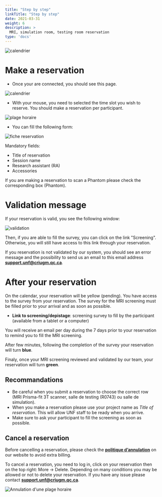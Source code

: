 ```yaml
---
title: "Step by step"
linkTitle: "Step by step"
date: 2021-03-31
weight: 6
description: >
  MRI, simulation room, testing room reservation
type: 'docs'
---
```


![calendrier](/images/documentation/reservation_login.png)

# Make a reservation

- Once your are connected, you should see this page.

![calendrier](/images/documentation/fr/reservation_mri_1.png)

- With your mouse, you need to selected the time slot you wish to reserve. You should make a reservation per participant.

![plage horaire](/images/documentation/fr/reservation_mri_2b.png)

- You can fill the following form:

![fiche reservation](/images/documentation/fr/reservation_mri_3.png)

Mandatory fields:
- Title of reservation
- Session name
- Research assistant (RA)
- Accessories

If you are making a reservation to scan a Phantom please check the corresponding box (Phantom).

# Validation message

If your reservation is valid, you see the following window:

![validation](/images/documentation/fr/reservation_mri_4.png)

Then, if you are able to fill the survey, you can click on the link "Screening". Otherwise, you will still have access to this link through your reservation.

If you reservation is not validated by our system, you should see an error message and the possibility to send us an email to this email address __[support.unf@criugm.qc.ca](mailto:support.unf@criugm.qc.ca?subject=Reservation_MRI)__.

# After your reservation

On the calendar, your reservation will be yellow (pending). You have access to the survey from your reservation. The survey for the MRI screening must be filled prior to your arrival and as soon as possible.

- **Link to screening/depistage**: screening survey to fill by the participant (available from a tablet or a computer)

You will receive an email per day during the 7 days prior to your reservation to remind you to fill the MRI screening.

After few minutes, following the completion of the survey your reservation will turn **blue**.

Finaly, once your MRI screening reviewed and validated by our team, your reservation will turn **green**.

## Recommandations

* Be careful when you submit a reservation to choose the correct row (MRI Prisma-fit 3T scanner, salle de testing (R0743) ou salle de simulation).
* When you make a reservation please use your project name as *Title of reservation*. This will allow UNF staff to be ready when you arrive.
* Make sure to ask your participant to fill the screening as soon as possible.

## Cancel a reservation

 Before cancelling a reservation, please check the [__politique d’annulation__](http://www.unf-montreal.ca/rate) on our website to avoid extra billing.

 To cancel a reservation, you need to log in, click on your reservation then on the top right: More -> Delete. Depending on many conditions you may be allowed or not to delete your reservation. If you have any issue please contact __[support.unf@criugm.qc.ca](mailto:support.unf@criugm.qc.ca?subject=Delete_reservation)__.

 ![Annulation d'une plage horaire](/images/documentation/fr/reservation_mri_cancel.png)
